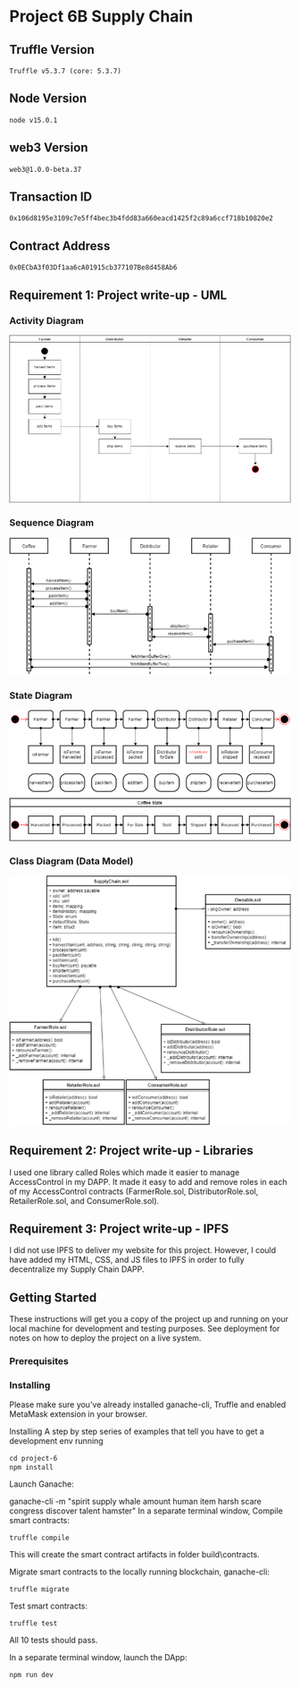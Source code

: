 # Project 6B Supply Chain

## Truffle Version
>
    Truffle v5.3.7 (core: 5.3.7)
>

## Node Version
>
    node v15.0.1
>

## web3 Version
>
    web3@1.0.0-beta.37
>

## Transaction ID
>
    0x106d8195e3109c7e5ff4bec3b4fdd83a660eacd1425f2c89a6ccf718b10820e2
>
## Contract Address
>
    0x0ECbA3f03Df1aa6cA01915cb377107Be8d458Ab6
>

## Requirement 1: Project write-up - UML

### Activity Diagram
![Activity Diagram](images/activity-diagram.png)

### Sequence Diagram
![Sequence Diagram](images/sequence-diagram.png)

### State Diagram
![State Diagram](images/state-diagram.png)

### Class Diagram (Data Model)
![Class Diagram](images/class-diagram.png)

## Requirement 2: Project write-up - Libraries
I used one library called Roles which made it easier to manage AccessControl in my DAPP. It made it easy to add and remove roles in each of my AccessControl contracts (FarmerRole.sol, DistributorRole.sol, RetailerRole.sol, and ConsumerRole.sol).

## Requirement 3: Project write-up - IPFS
I did not use IPFS to deliver my website for this project. However, I could have added my HTML, CSS, and JS files to IPFS in order to fully decentralize my Supply Chain DAPP.

## Getting Started

These instructions will get you a copy of the project up and running on your local machine for development and testing purposes. See deployment for notes on how to deploy the project on a live system.

### Prerequisites

### Installing
Please make sure you've already installed ganache-cli, Truffle and enabled MetaMask extension in your browser.

Installing
A step by step series of examples that tell you have to get a development env running

>
    cd project-6
    npm install
>

Launch Ganache:

ganache-cli -m "spirit supply whale amount human item harsh scare congress discover talent hamster"
In a separate terminal window, Compile smart contracts:
>
    truffle compile
>

This will create the smart contract artifacts in folder build\contracts.

Migrate smart contracts to the locally running blockchain, ganache-cli:
>
    truffle migrate
>

Test smart contracts:
>
    truffle test
>
All 10 tests should pass.

In a separate terminal window, launch the DApp:
>
    npm run dev
>